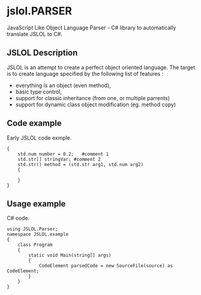jslol.PARSER
============

JavaScript Like Object Language Parser - C# library to automatically translate JSLOL to C#.

## JSLOL Description

JSLOL is an attempt to create a perfect object oriented language. The target is to create language specified by the following list of features : 
* everything is an object (even method),
* basic type control,
* support for classic inheritance (from one, or multiple parrents)
* support for dynamic class object modification (eg. method copy)

## Code example
Early JSLOL code exmple.
```
{
    std.num number = 0.2;   #comment 1
    std.str[] stringVar; #comment 2
    std.str() method = (std.str arg1, std.num arg2)
    {
        
    }
}
```

## Usage example
C# code.
```
using JSLOL.Parser;
namespace JSLOL.example
{
    class Program
    {
        static void Main(string[] args)
        {
            CodeElement parsedCode = new SourceFile(source) as CodeElement;
        }
    }
}
```
